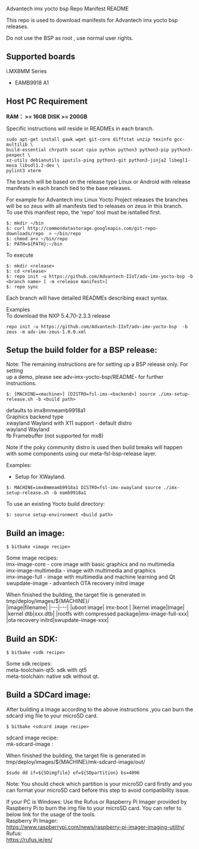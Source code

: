 Advantech imx yocto bsp Repo Manifest README

This repo is used to download manifests for Advantech imx yocto bsp releases.

Do not use the BSP as root , use normal user rights.    

Supported boards
----------------
i.MX8MM Series
- EAMB9918 A1

## Host PC Requirement
**RAM： >= 16GB**
**DISK  >= 200GB**

Specific instructions will reside in READMEs in each branch.
```
sudo apt-get install gawk wget git-core diffstat unzip texinfo gcc-multilib \
build-essential chrpath socat cpio python python3 python3-pip python3-pexpect \
xz-utils debianutils iputils-ping python3-git python3-jinja2 libegl1-mesa libsdl1.2-dev \
pylint3 xterm
```

The branch will be based on the release type Linux or Android with release manifests in each branch tied to the base releases.
    
For example for Advantech imx Linux Yocto Project releases the branches will be <Yocto Project release> so zeus with
all manifests tied to releases on zeus in this branch.    
To use this manifest repo, the 'repo' tool must be isntalled first.
```
$: mkdir ~/bin
$: curl http://commondatastorage.googleapis.com/git-repo-downloads/repo  > ~/bin/repo
$: chmod a+x ~/bin/repo
$: PATH=${PATH}:~/bin
```

To execute 
```
$: mkdir <release>
$: cd <release>
$: repo init -u https://github.com/Advantech-IIoT/adv-imx-yocto-bsp -b <branch name> [ -m <release manifest>]
$: repo sync
```

Each branch will have detailed READMEs describing exact syntax.

Examples    
To download the NXP 5.4.70-2.3.3 release
```
repo init -u https://github.com/Advantech-IIoT/adv-imx-yocto-bsp  -b zeus -m adv-imx-zeus-1.0.0.xml
```

Setup the build folder for a BSP release:
-----------------------------------------
Note: The remaining instructions are for setting up a BSP release only. For setting   
up a demo, please see adv-imx-yocto-bsp/README-<demo> for further instructions.   
```
$: [MACHINE=<machine>] [DISTRO=fsl-imx-<backend>] source ./imx-setup-release.sh -b <build path>
```
<machine> defaults to imx8mmeamb9918a1    
<backend>   Graphics backend type   
xwayland    Wayland with X11 support - default distro   
wayland     Wayland   
fb          Framebuffer (not supported for mx8)   

Note if the poky community distro is used then build breaks will happen with some
components using our meta-fsl-bsp-release layer.    

Examples:   
- Setup for XWayland.
```
$: MACHINE=imx8mmeamb9918a1 DISTRO=fsl-imx-xwayland source ./imx-setup-release.sh -b eamb9918a1
```

To use an existing Yocto build directory:
```
$: source setup-environment <build path>
```

Build an image:
---------------
```
$ bitbake <image recipe>
```
Some image recipes:   
imx-image-core - core image with basic graphics and no multimedia   
imx-image-multimedia - image with multimedia and graphics   
imx-image-full - image with multimedia and machine learning and Qt    
swupdate-image - advantech OTA recovery initrd image    

When finished the building, the target file is generated in tmp/deploy/images/${MACHINE}/   
|image|filename|
|---|---|
|uboot image| imx-boot |
|kernel image|Image|
|kernel dtb|xxx.dtb|
|rootfs with compressed package|imx-image-full-xxx|
|ota recovery initrd|swupdate-image-xxx|

Build an SDK:
---------------
```
$ bitbake <sdk recipe>
```
Some sdk recipes:   
meta-toolchain-qt5: sdk with qt5    
meta-toolchain: native sdk without qt.     


Build a SDCard image:  
---------------
After building a image according to the above instructions ,you can burn the sdcard img file to your microSD card.
```
$ bitbake <sdcard image recipe>
```
sdcard image recipe:   
mk-sdcard-image : 
 
When finished the building, the target file is generated in tmp/deploy/images/${MACHINE}/mk-sdcard-image/out/     
```
$sudo dd if=${SDimgfile} of=${SDpartition} bs=4096
```
Note: You should check which partition is your microSD card
firstly and you can format your microSD card before this step to avoid compatibility
issue.
    
If your PC is Windows:
Use the Rufus or Raspberry Pi Imager provided by Raspberry Pi to burn the img
file to your microSD card. You can refer to below link for the usage of the tools.    
Raspberry Pi Imager:    
https://www.raspberrypi.com/news/raspberry-pi-imager-imaging-utility/    
Rufus:    
https://rufus.ie/en/    
